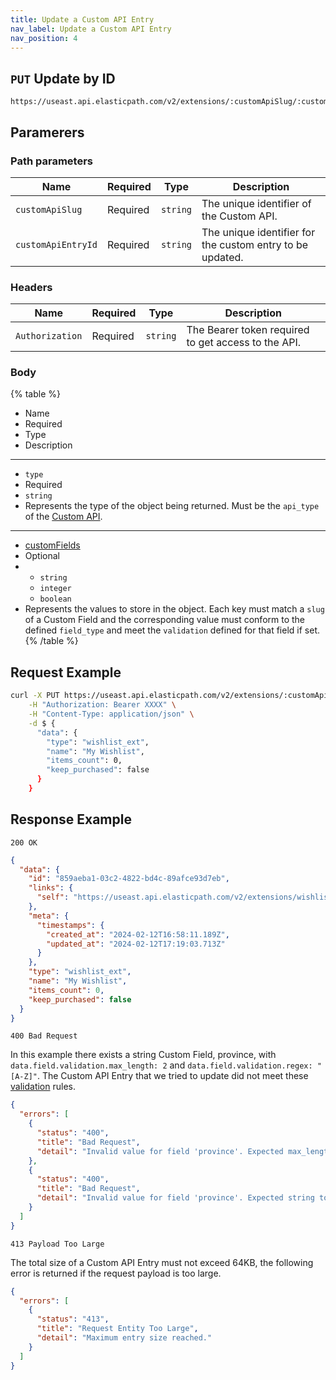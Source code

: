 ```yaml
---
title: Update a Custom API Entry
nav_label: Update a Custom API Entry
nav_position: 4
---
```


## `PUT` Update by ID

```http
https://useast.api.elasticpath.com/v2/extensions/:customApiSlug/:customApiEntryId
```

## Paramerers

### Path parameters

| Name                 | Required | Type     | Description                                               |
|----------------------|----------|----------|-----------------------------------------------------------|
| `customApiSlug`      | Required | `string` | The unique identifier of the Custom API.                  |
| `customApiEntryId`   | Required | `string` | The unique identifier for the custom entry to be updated. |


### Headers

| Name            | Required | Type     | Description                                         |
|-----------------|----------|----------|-----------------------------------------------------|
| `Authorization` | Required | `string` | The Bearer token required to get access to the API. |


### Body

{% table %}
* Name
* Required
* Type
* Description
---
*
  `type`
*
  Required
*
  `string`
*
  Represents the type of the object being returned. Must be the `api_type` of the [Custom API](/docs/commerce-cloud/commerce-extensions/commerce-extensions-api/custom-apis/overview).
---
*
  [customFields](/docs/commerce-cloud/commerce-extensions/commerce-extensions-api/custom-fields/overview)
*
  Optional
*
  * `string`
  * `integer`
  * `boolean`
*
  Represents the values to store in the object. Each key must match a `slug` of a Custom Field and the corresponding value must conform to the defined `field_type` and meet the `validation` defined for that field if set.
{% /table %}

## Request Example

```bash
curl -X PUT https://useast.api.elasticpath.com/v2/extensions/:customApiSlug/:customApiEntryId \
    -H "Authorization: Bearer XXXX" \
    -H "Content-Type: application/json" \
    -d $ {
      "data": {
        "type": "wishlist_ext",
        "name": "My Wishlist",
        "items_count": 0,
        "keep_purchased": false
      }
    }
```

## Response Example

`200 OK`

```json
{
  "data": {
    "id": "859aeba1-03c2-4822-bd4c-89afce93d7eb",
    "links": {
      "self": "https://useast.api.elasticpath.com/v2/extensions/wishlists/859aeba1-03c2-4822-bd4c-89afce93d7eb"
    },
    "meta": {
      "timestamps": {
        "created_at": "2024-02-12T16:58:11.189Z",
        "updated_at": "2024-02-12T17:19:03.713Z"
      }
    },
    "type": "wishlist_ext",
    "name": "My Wishlist",
    "items_count": 0,
    "keep_purchased": false
  }
}
```

`400 Bad Request`

In this example there exists a string Custom Field, province, with `data.field.validation.max_length: 2` and `data.field.validation.regex: "[A-Z]"`. The Custom API Entry that we tried to update did not meet these [validation](/docs/commerce-cloud/commerce-extensions/commerce-extensions-api/custom-fields/overview#validation) rules.

```json
{
  "errors": [
    {
      "status": "400",
      "title": "Bad Request",
      "detail": "Invalid value for field 'province'. Expected max_length to be no greater than 2."
    },
    {
      "status": "400",
      "title": "Bad Request",
      "detail": "Invalid value for field 'province'. Expected string to match regex: '[A-Z]'."
    }
  ]
}
```

`413 Payload Too Large`

The total size of a Custom API Entry must not exceed 64KB, the following error is returned if the request payload is too large.

```json
{
  "errors": [
    {
      "status": "413",
      "title": "Request Entity Too Large",
      "detail": "Maximum entry size reached."
    }
  ]
}
```
